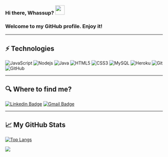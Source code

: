 ### Hi there, Whassup? <img src="https://github.com/leticiadasilva/leticiadasilva/blob/main/images/Hi.gif" width="30"></img>
### Welcome to my GitHub profile. Enjoy it! 
---
<!--
<a href="https://imgur.com/lrgxpqM"><img src="https://i.imgur.com/lrgxpqM.png" title="source: imgur.com" /></a>
-->

## ⚡ Technologies

![JavaScript](https://img.shields.io/badge/-JavaScript-black?style=flat-square&logo=javascript)
![Nodejs](https://img.shields.io/badge/-Nodejs-black?style=flat-square&logo=Node.js)
![Java](https://img.shields.io/badge/-java-E34A86?style=flat-square&logo=java)
![HTML5](https://img.shields.io/badge/-HTML5-E34F26?style=flat-square&logo=html5&logoColor=white)
![CSS3](https://img.shields.io/badge/-CSS3-1572B6?style=flat-square&logo=css3)
![MySQL](https://img.shields.io/badge/-MySQL-black?style=flat-square&logo=mysql)
![Heroku](https://img.shields.io/badge/-Heroku-430098?style=flat-square&logo=heroku)
![Git](https://img.shields.io/badge/-Git-black?style=flat-square&logo=git)
![GitHub](https://img.shields.io/badge/-GitHub-181717?style=flat-square&logo=github)

---

## :mag: Where to find me?  

[![Linkedin Badge](https://img.shields.io/badge/-alexsanderss-blue?style=flat-square&logo=Linkedin&logoColor=white&link=https://www.linkedin.com/in/alexsanderss/)](https://www.linkedin.com/in/alexsanderss/)
[![Gmail Badge](https://img.shields.io/badge/-sousa.alexsanderdasilva@gmail.com-c14438?style=flat-square&logo=Gmail&logoColor=white&link=mailto:sousa.alexsanderdasilva@gmail.com)](mailto:sousa.alexsanderdasilva@gmail.com)

---  

## 📈 My GitHub Stats

[![Top Langs](https://github-readme-stats.vercel.app/api/top-langs/?username=samssousa&layout=compact)](https://github.com/samssousa/github-readme-stats)


![](https://komarev.com/ghpvc/?username=samssousa&color=blue&style=flat)


